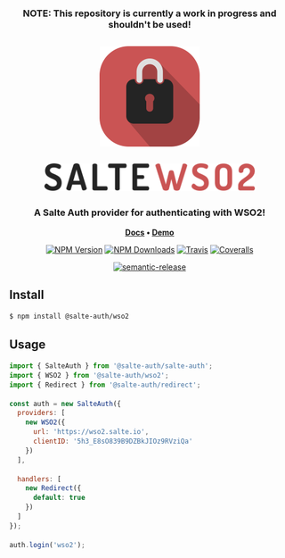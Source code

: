 <h3 align="center">
	NOTE: This repository is currently a work in progress and shouldn't be used!
</h3>

<h2 align="center">
  <div>
    <a href="https://github.com/salte-auth/wso2">
      <img height="180px" src="https://raw.githubusercontent.com/salte-auth/logos/master/images/logo.svg?sanitize=true">
      <br>
      <br>
      <img height="50px" src="https://raw.githubusercontent.com/salte-auth/logos/master/images/%40salte-auth/wso2.svg?sanitize=true">
    </a>
  </div>
</h2>

<h3 align="center">
	A Salte Auth provider for authenticating with WSO2!
</h3>

<p align="center">
	<strong>
		<a href="https://salte-auth.gitbook.io">Docs</a>
		•
		<a href="https://salte-auth-demo.glitch.me">Demo</a>
	</strong>
</p>

<div align="center">

  [![NPM Version][npm-version-image]][npm-url]
  [![NPM Downloads][npm-downloads-image]][npm-url]
  [![Travis][travis-ci-image]][travis-ci-url]
  [![Coveralls][coveralls-image]][coveralls-url]

  [![semantic-release][semantic-release-image]][semantic-release-url]

</div>

## Install

```sh
$ npm install @salte-auth/wso2
```

## Usage

```js
import { SalteAuth } from '@salte-auth/salte-auth';
import { WSO2 } from '@salte-auth/wso2';
import { Redirect } from '@salte-auth/redirect';

const auth = new SalteAuth({
  providers: [
    new WSO2({
      url: 'https://wso2.salte.io',
      clientID: '5h3_E8sO839B9DZBkJIOz9RVziQa'
    })
  ],

  handlers: [
    new Redirect({
      default: true
    })
  ]
});

auth.login('wso2');
```

[npm-version-image]: https://img.shields.io/npm/v/@salte-auth/wso2.svg?style=flat
[npm-downloads-image]: https://img.shields.io/npm/dm/@salte-auth/wso2.svg?style=flat
[npm-url]: https://npmjs.org/package/@salte-auth/wso2

[travis-ci-image]: https://img.shields.io/travis/com/salte-auth/wso2/master.svg?style=flat
[travis-ci-url]: https://travis-ci.com/salte-auth/wso2

[coveralls-image]: https://img.shields.io/coveralls/salte-auth/wso2/master.svg
[coveralls-url]: https://coveralls.io/github/salte-auth/wso2?branch=master

[commitizen-image]: https://img.shields.io/badge/commitizen-friendly-brightgreen.svg
[commitizen-url]: https://commitizen.github.io/cz-cli/

[semantic-release-url]: https://github.com/semantic-release/semantic-release
[semantic-release-image]: https://img.shields.io/badge/%20%20%F0%9F%93%A6%F0%9F%9A%80-semantic--release-e10079.svg
